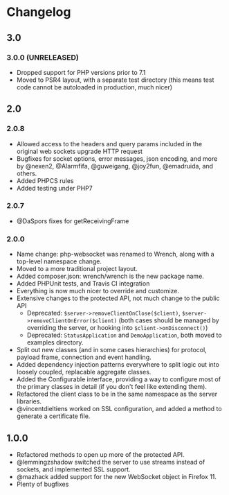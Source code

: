 <!-- vim: set tw=79 sw=4 ts=4 et ft=markdown : -->
# Changelog

## 3.0

### 3.0.0 (UNRELEASED)

* Dropped support for PHP versions prior to 7.1
* Moved to PSR4 layout, with a separate test directory (this means test code cannot be autoloaded in production, much nicer)

## 2.0

### 2.0.8

* Allowed access to the headers and query params included in the original
  web sockets upgrade HTTP request
* Bugfixes for socket options, error messages, json encoding, and more by @nexen2,
  @Alarmfifa, @guweigang, @joy2fun, @emadruida, and others.
* Added PHPCS rules
* Added testing under PHP7

### 2.0.7

* @DaSpors fixes for getReceivingFrame

### 2.0.0

* Name change: php-websocket was renamed to Wrench, along with a top-level
  namespace change.
* Moved to a more traditional project layout.
* Added composer.json: wrench/wrench is the new package name.
* Added PHPUnit tests, and Travis CI integration
* Everything is now much nicer to override and customize.
* Extensive changes to the protected API, not much change to the public API
  * Deprecated: `$server->removeClientOnClose($client)`,
    `$server->removeClientOnError($client)` (both cases should be managed by
    overriding the server, or hooking into `$client->onDisconnect()`)
  * Deprecated: `StatusApplication` and `DemoApplication`, both moved to
    examples directory.
* Split out new classes (and in some cases hierarchies) for protocol, payload
  frame, connection and event handling.
* Added dependency injection patterns everywhere to split logic out into
  loosely coupled, replacable aggregate classes.
* Added the Configurable interface, providing a way to configure most of the
  primary classes in detail (if you don't feel like extending them).
* Refactored the client class to be in the same namespace as the server
  libraries.
* @vincentdieltiens worked on SSL configuration, and added a method to generate
  a certificate file.

## 1.0.0

* Refactored methods to open up more of the protected API.
* @lemmingzshadow switched the server to use streams instead of sockets, and
  implemented SSL support.
* @mazhack added support for the new WebSocket object in Firefox 11.
* Plenty of bugfixes
